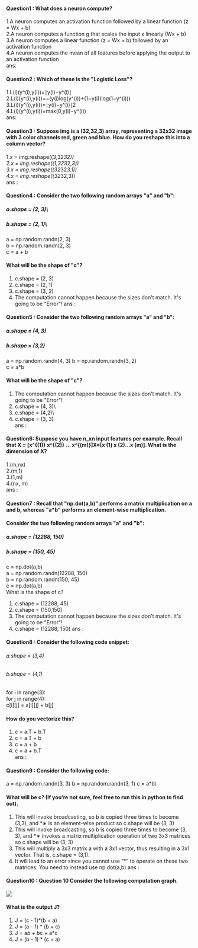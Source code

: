 #### Question1 : What does a neuron compute?
1.A neuron computes an activation function followed by a linear function (z = Wx + b)\
2.A neuron computes a function g that scales the input x linearly (Wx + b)\
3.A neuron computes a linear function (z = Wx + b) followed by an activation function\
4.A neuron computes the mean of all features before applying the output to an activation function\
ans:
#### Question2 : Which of these is the "Logistic Loss"?
1.L(i)(y^(i),y(i))=∣y(i)−y^(i)∣\
2.L(i)(y^(i),y(i))=−(y(i)log(y^(i))+(1−y(i))log(1−y^(i)))\
3.L(i)(y^(i),y(i))=∣y(i)−y^(i)∣2\
4.L(i)(y^(i),y(i))=max(0,y(i)−y^(i))\
ans:
#### Question3 : Suppose img is a (32,32,3) array, representing a 32x32 image with 3 color channels red, green and blue. How do you reshape this into a column vector?
1.x = img.reshape((3,32*32))\
2.x = img.reshape((1,32*32,*3))\
3.x = img.reshape((32*32*3,1))\
4.x = img.reshape((32*32,3))\
ans : 
#### Question4 : Consider the two following random arrays "a" and "b":
##### a.shape = (2, 3)\
##### b.shape = (2, 1)\
a = np.random.randn(2, 3)\
b = np.random.randn(2, 3)\
c = a + b
#### What will be the shape of "c"?
1. c.shape = (2, 3)
2. c.shape = (2, 1)
3. c.shape = (3, 2)
4. The computation cannot happen because the sizes don't match. It's going to be "Error"!
ans :
#### Question5 : Consider the two following random arrays "a" and "b":
##### a.shape = (4, 3)
##### b.shape = (3,2)
a = np.random.randn(4, 3) 
b = np.random.randn(3, 2)\
c = a*b
#### What will be the shape of "c"?
1. The computation cannot happen because the sizes don't match. It's going to be "Error"!
2. c.shape = (4, 3)\
3. c.shape = (4,2)\
4. c.shape = (3, 3)\
ans : 
#### Question6: Suppose you have n_xn input features per example. Recall that X = [x^{(1)} x^{(2)} ... x^{(m)}]X=[x (1) x (2)...x (m)]. What is the dimension of X?
1.(m,nx)\
2.(m,1)\
3.(1,m)\
4.(nx, m)\
ans : 
#### Question7 : Recall that "np.dot(a,b)" performs a matrix multiplication on a and b, whereas "a*b" performs an element-wise multiplication.
#### Consider the two following random arrays "a" and "b":
##### a.shape = (12288, 150)
##### b.shape = (150, 45)
c = np.dot(a,b)\
a = np.random.randn(12288, 150)\
b = np.random.randn(150, 45)\
c = np.dot(a,b)\
What is the shape of c?
1. c.shape = (12288, 45)
2. c.shape = (150,150)
3. The computation cannot happen because the sizes don't match. It's going to be "Error"!
4. c.shape = (12288, 150)
ans : 
#### Question8 : Consider the following code snippet:
###### a.shape = (3,4)
###### b.shape = (4,1)
for i in range(3):\
  for j in range(4):\
    c[i][j] = a[i][j] + b[j]
#### How do you vectorize this?
1. c = a.T + b.T
2. c = a.T + b
3. c = a + b
4. c = a + b.T\
ans : 
#### Question9 : Consider the following code:
a = np.random.randn(3, 3)
b = np.random.randn(3, 1)
c = a*b\
#### What will be c? (If you’re not sure, feel free to run this in python to find out).
1. This will invoke broadcasting, so b is copied three times to become (3,3), and *∗ is an element-wise product so c.shape will be (3, 3)
2. This will invoke broadcasting, so b is copied three times to become (3, 3), and *∗ invokes a matrix multiplication operation of two 3x3 matrices so c.shape will be (3, 3)
3. This will multiply a 3x3 matrix a with a 3x1 vector, thus resulting in a 3x1 vector. That is, c.shape = (3,1).
4. It will lead to an error since you cannot use “*” to operate on these two matrices. You need to instead use np.dot(a,b)
ans : 
#### Question10 : Question 10 Consider the following computation graph.
<img src="https://d3c33hcgiwev3.cloudfront.net/imageAssetProxy.v1/CLczrXpHEeeA3RJRlG3Uqg_3c66355aff0ae7db9e27206f188267f0_Screen-Shot-2017-08-05-at-6.30.51-PM.png?expiry=1567641600000&hmac=X1f0SjC0lDNxnCRu_bqwnD4u2m27Q9Hzyx2HDDC7vqo">

#### What is the output J?
1. J = (c - 1)*(b + a)
2. J = (a - 1) * (b + c)
3. J = a*b + b*c + a*c
4. J = (b - 1) * (c + a)
